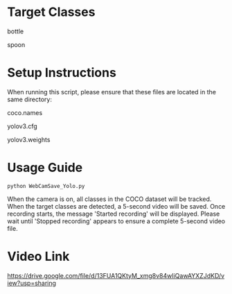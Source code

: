 

# Target Classes
bottle

spoon




# Setup Instructions
When running this script, please ensure that these files are located in the same directory:

coco.names

yolov3.cfg

yolov3.weights

# Usage Guide
```
python WebCamSave_Yolo.py
```
When the camera is on, all classes in the COCO dataset will be tracked. When the target classes are detected, a 5-second video will be saved. Once recording starts, the message 'Started recording' will be displayed. Please wait until 'Stopped recording' appears to ensure a complete 5-second video file.

# Video Link
https://drive.google.com/file/d/13FUA1QKtyM_xmg8v84wIiQawAYXZJdKD/view?usp=sharing